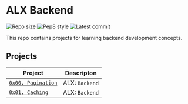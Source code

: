# ALX Backend

![Repo size](https://img.shields.io/github/repo-size/JohnIdyu/alx-backend)
![Pep8 style](https://img.shields.io/badge/PEP8-style%20guide-purple?style=round-square)
![Latest commit](https://img.shields.io/github/last-commit/JohnIdyu/alx-backend/master?style=round-square)

This repo contains projects for learning backend development concepts.

## Projects

| Project | Descripton |
| ------- | ---------- |
| [`0x00. Pagination`](./0x00-pagination/) | ALX: `Backend` |
| [`0x01. Caching`](./0x01-caching/) | ALX: `Backend` |
